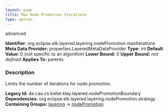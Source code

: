 ```yaml
---
layout: page
title: Max Node Promotion Iterations
type: option
---
```

advanced

**Identifier:** org.eclipse.elk.layered.layering.nodePromotion.maxIterations
**Meta Data Provider:** properties.LayeredMetaDataProvider
**Type:** int
**Default Value:**  0  (not specific to an algorithm)
**Lower Bound:**  0
**Upper Bound:** *not defined*
**Applies To:** parents

### Description
Limits the number of iterations for node promotion.

**Legacy Id:** de.cau.cs.kieler.klay.layered.nodePromotionBoundary
**Dependencies:** org.eclipse.elk.layered.layering.nodePromotion.strategy
**Containing Groups:** [layering](org-eclipse-elk-layered-layering) -> [nodePromotion](org-eclipse-elk-layered-layering-nodePromotion)

